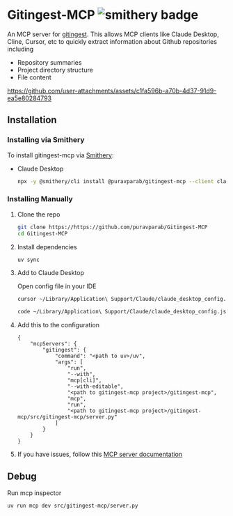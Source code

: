 # Gitingest-MCP ![smithery badge](https://smithery.ai/badge/@puravparab/gitingest-mcp)

An MCP server for [gitingest](https://github.com/cyclotruc/gitingest). This allows MCP clients like Claude Desktop, Cline, Cursor, etc to quickly extract information about Github repositories including

- Repository summaries
- Project directory structure
- File content

https://github.com/user-attachments/assets/c1fa596b-a70b-4d37-91d9-ea5e80284793

## Installation

### Installing via Smithery

To install gitingest-mcp via [Smithery](https://smithery.ai/server/@puravparab/gitingest-mcp):

- Claude Desktop
	```bash
	npx -y @smithery/cli install @puravparab/gitingest-mcp --client claude
	```

### Installing Manually

1. Clone the repo
	```bash
	git clone https://https://github.com/puravparab/Gitingest-MCP
	cd Gitingest-MCP
	```

2. Install dependencies
	```bash
	uv sync
	```

3. Add to Claude Desktop

	Open config file in your IDE
	```bash
	cursor ~/Library/Application\ Support/Claude/claude_desktop_config.json
	```
	```bash
	code ~/Library/Application\ Support/Claude/claude_desktop_config.json
	```

4. Add this to the configuration

	```
	{
		"mcpServers": {
			"gitingest": {
				"command": "<path to uv>/uv",
				"args": [
					"run",
					"--with",
					"mcp[cli]",
					"--with-editable",
					"<path to gitingest-mcp project>/gitingest-mcp",
					"mcp",
					"run",
					"<path to gitingest-mcp project>/gitingest-mcp/src/gitingest-mcp/server.py"
				]
			}
		}
	}
	```

5. If you have issues, follow this [MCP server documentation](https://modelcontextprotocol.io/quickstart/server)

## Debug

Run mcp inspector
```
uv run mcp dev src/gitingest-mcp/server.py
```
